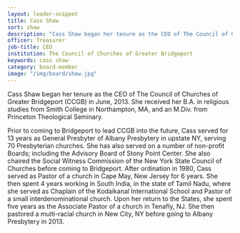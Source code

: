 ```yaml
---
layout: leader-snippet
title: Cass Shaw
sort: shaw
description: "Cass Shaw began her tenure as the CEO of The Council of Churches of Greater Bridgeport (CCGB) in June, 2013."
officer: Treasurer
job-title: CEO
institution: The Council of Churches of Greater Bridgeport
keywords: cass shaw
category: board-member
image: "/img/board/shaw.jpg"
---
```


Cass Shaw began her tenure as the CEO of The Council of Churches of Greater Bridgeport (CCGB) in June, 2013. She received her B.A. in religious studies from Smith College in Northampton, MA, and an M.Div. from Princeton Theological Seminary.

Prior to coming to Bridgeport to lead CCGB into the future, Cass served for 13 years as General Presbyter of Albany Presbytery in upstate NY, serving 70 Presbyterian churches. She has also served on a number of non-profit Boards; including the Advisory Board of Stony Point Center. She also chaired the Social Witness Commission of the New York State Council of Churches before coming to Bridgeport. After ordination in 1980, Cass served as Pastor of a church in Cape May, New Jersey for 6 years. She then spent 4 years working in South India, in the state of Tamil Nadu, where she served as Chaplain of the Kodaikanal International School and Pastor of a small interdenominational church. Upon her return to the States, she spent five years as the Associate Pastor of a church in Tenafly, NJ. She then pastored a multi-racial church in New City, NY before going to Albany Presbytery in 2013.
